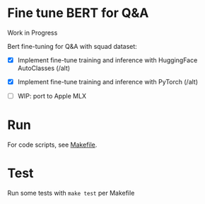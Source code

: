 # Fine tune BERT for Q&A

Work in Progress

Bert fine-tuning for Q&A with squad dataset:

- [x] Implement fine-tune training and inference with HuggingFace AutoClasses (/alt)
- [x] Implement fine-tune training and inference with PyTorch (/alt)
- [ ] WIP: port to Apple MLX


# Run

For code scripts, see [Makefile](Makefile).

# Test

Run some tests with `make test` per Makefile
